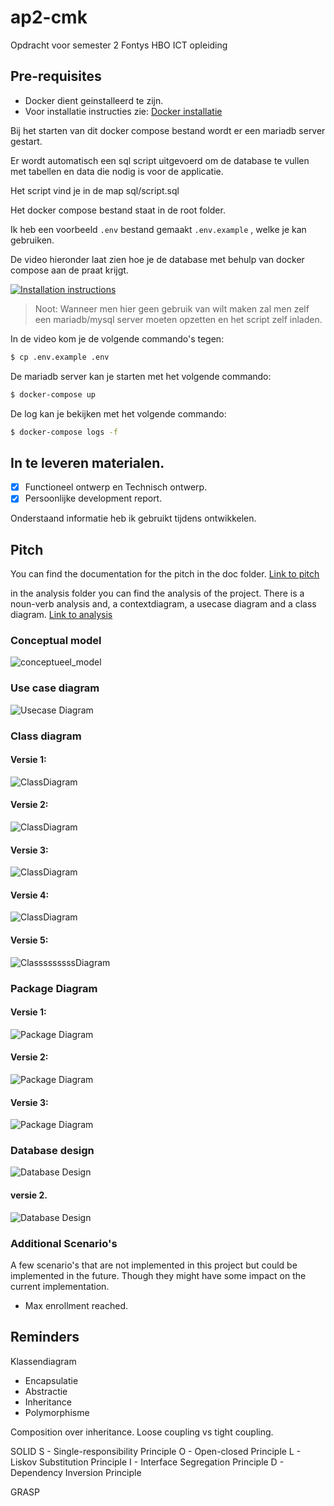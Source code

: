 # ap2-cmk
Opdracht voor semester 2 Fontys HBO ICT opleiding

## Pre-requisites

- Docker dient geinstalleerd te zijn.
- Voor installatie instructies zie: [Docker installatie](https://docs.docker.com/desktop/)

Bij het starten van dit docker compose bestand wordt er een mariadb server gestart.

Er wordt automatisch een sql script uitgevoerd om de database te vullen met tabellen en data die nodig is voor de applicatie.

Het script vind je in de map sql/script.sql

Het docker compose bestand staat in de root folder. 

Ik heb een voorbeeld `.env` bestand gemaakt `.env.example` , welke je kan gebruiken.

De video hieronder laat zien hoe je de database met behulp van docker compose aan de praat krijgt. 

[![Installation instructions](https://i.ytimg.com/vi/TpJ_nHRIF3E/maxresdefault.jpg)](https://youtu.be/TpJ_nHRIF3E "Installation instructions")
> Noot: Wanneer men hier geen gebruik van wilt maken zal men zelf een mariadb/mysql server moeten opzetten en het script zelf inladen. 

In de video kom je de volgende commando's tegen:

```bash
$ cp .env.example .env
```

De mariadb server kan je starten met het volgende commando:

```bash
$ docker-compose up
```

De log kan je bekijken met het volgende commando:
```bash
$ docker-compose logs -f
```

## In te leveren materialen. 
- [x] Functioneel ontwerp en Technisch ontwerp. 
- [x] Persoonlijke development report. 

Onderstaand informatie heb ik gebruikt tijdens ontwikkelen. 
## Pitch

You can find the documentation for the pitch in the doc folder.
[Link to pitch](doc/pitch.md)

in the analysis folder you can find the analysis of the project. 
There is a noun-verb analysis and, a contextdiagram, a usecase diagram and a class diagram.
[Link to analysis](doc/analysis_and_design.md)

### Conceptual model
![conceptueel_model](https://www.plantuml.com/plantuml/svg/VLAnhjim3Dpz5OAMJ7djMpiKGPe2BT2jGASkZCNOQcGga6dtzvyGWRPf1nvzlkFTKJpr38c7BbG9QmPg0ffVY2buQbRGFK7TyWByapoIgmvcXhwxeGRsEE9FQkFW3FJ6pg0fg5MQRp64_E5HeJzYlBcUX_iTQHK4CddqZ5w5YJ5n0ohr6KEaN4GDllX7Y1qex0okqVQ_O-qXv1PS_F3Pf3H62lvVpxg5BEq2VNkDa4frGSq4swgQbsdi-ziRMNDqyJyTlygdBcc-c80Z9guEs_sASbfYPb-nPm0sWy-InPzZyatBcRpSRUR7ReJCrB0CtcIvuWWlezZtdI9ANCbQYYRWZNSqbX0xDWun603wIv_C634z-zdLA6beFpzdbVSoUKYBsIIdrlGfhTs-toJIWTR2-V3cTvgWGXuUAuzvj03RtSdn2bbFbQexz8DS-Z84gRp2BFUlmxxaYOcOJcpnobpVxnABrOP6qcZdEJX6ukg4v8OkV000)

### Use case diagram
![Usecase Diagram](https://www.plantuml.com/plantuml/svg/VPBVIyCm4CVVyrSSUo_eVWz49XEcC648cy-tzjR5fib8hdrG_DzDNRT5KtnhFldasyjTvexHSbKgeMZFm0Qip0yCcRIKiZHQOCh6maDMolFtYiWggVDskRMIT1Ri5HRJ0mlH9A3E5K5lvNMpHikQVDRns8DF0L0vIj7vxINjR2MBPWzrYGNf7g23pU8sjDRMx2MfnZcYSnUf7qeBerHJEG7-ZXg4LbCcUgkMJ9B__dKOgbjZBEV-7h2ZGhvVhT4_WHl9jI5xSSUX--OJCzAm2eH9A3phkbA6zgHzsy2RBqrNgVgWsYBcKVeqFFnAb3bOqizW2QxzU29R8_FbrApxbe-aI4D9t0xsEeiR8U3q4219xjlfd1z3Y_en6iLe7AD9ZAOnciN8bmN1iplJBjZlWeCkEEo2_Y9jJs9mboIdMhx4tA-hKdq3)

### Class diagram
#### Versie 1: 
![ClassDiagram](https://www.plantuml.com/plantuml/svg/fLLVZwCs47_dKrZtKbQtgxwZQdi4k3rqBAI1L6hVV7YIjGGcPvjDLrM_UnriPsr88hMN5sT-C_xDZESFduJ4N8vz5mJ0nXuLW3cZR1-tahvI-TQy7G3z7I3rUzuMJRukikHBbIVP17tEYo8lco_PgeZBhnEKbtMpsIPDNfMJ_Dis_pFunx1_vXGOsS3t4OIi9PQZCEHnacJh9aid8SqIHMk4TLQcUVaq_K_YCicAmcXMHPLyLVyj-mQEc1CdubI5Mpt7sZXEdxApwPeFUmv2U34arRDApmQHb-jDzRJ9wdeIowgfctYZj0iIzusgT5ja9gCc_prl_ZYP_uHMM01gEom4sWqSjKFV3moD0ZZ2KdBwRPGW0lnDI8vRQIotIcs87oY9q7QaH4ixoeKiSGyHgjLjjjTmJmdfO8bt-98rmHAgtOfo-HAXL0aQXXxJphSyg6YE0oSU-d5xE36eLzZH3i95IFT8X-DZ7PvRBSAuHoO4Qp5tV-VwLsJ_sxb7b9sSXfvhJxysKOJBS5I9TSLYqbD6JqMKT62cTXzZGcev4c0o5FgCa07kpXODuFO5U2Zr6I43U35Sexb7uwGdzKpXtRxcudoxcIcSp0o2u2y9Z3YzgQEtU-Dv86C7OJyT4V9XXyw4Tv6kVXcEThR2kmZP_-zQFUcJig12_gBbntTwt-_b6MBBWG3HSdeubSvJw0JznHXYyoT2SvLvymtqmolyrtiwmPcAmdkkyrjJrYRjkUv74t-GQhL55pyARb-TSsF-OFki6hpAgBl3Pc9hRZFePXT-NN8u4NkhMUDYslJHRFERzMQm52IcdN2VG9V3ACAxomlGj2hnhplThllpLZKMZ-vypIxNw7Q0pafglu-OCebP2yx0waznk9iEVrtOrhrfKYlC-vnVfHA7WP5cy8svFYFamSu4Q5oitdIXGbC_trxhx6GOnyuQy8pjymi50J_7gK4EBT3N1Np3g-vMV-6V-dGd7nxH1_R14YrCEDs_61kxLHSsP3WoO-Alii0NVRR5HDWj-p0Uj8dN3O7nViCTYb3B0KiGF_UOuJq8z6XPlMjs22ugTIi7hcyd9EzjW-2J4iQ--nS0)
#### Versie 2:
![ClassDiagram](https://www.plantuml.com/plantuml/svg/hLLRJwmw57xdLpJpX95vEA_4616g4XcO0yn9pdaZqwfDk73QuiIO_TzteQtIWhelsmU7hhM-hz-wjBrYlA9yQ6h7mUtGW0F3DEzg35uT8FvA68HtC9--Y_8GmRHqd6yoDC4LRKdx61mvUIRyfNpfDMntICfudy3mBej3E9bkuYI9q_8ENYT1UZ-PuhGeyqDOnbawhVy-nFy9Sib-GmbkKOx_7p3Z1Q_um1Hv48PmNy9eMaGm5BHgiOTf5AUtqtSOf25C4kMvJhBmNdnhzXoVAefcYYCXDzi5CZY8Rk5Rw9vsZnGpPcW8ivr8Juk8qtsUtUQmAAPbcfL56UJ2ko2ProYB3WbK6PNnFt7vxnX-h2l6G80QqXB6QSL9roh4kMLspzxCQEoREuX__jH2xJdqgE9uwTGmtSDTXuOQkytqumFJhEDpt7JF-0SXEXNJePFV4kI3kELoqLQDO2Wu5M7IWZ0xKjAFMHgESsltET83AoYbNQHgZwjRgGyVs2u5qld-BAvuwawMYs3cdWc0wDs5ZReKjRABfNs_MQuj5_FchvvKATNsV5rG3tpCgVANG_U7A6V56MTtjI0FX3AUBghI48HglBJNrLhqg3bxk2QKF_aW4Wjfnar5QZEo5s9E7KMcbNOrzlNzgSexhjo5EWyibNcWhkoeXI8F66eyO2lnWA72R8YuWnv8ZNzTpnURw-d7VDpQjPNe2q7TlU3L66PxPcStzCg8stsRDUnS0gsfipa_cCDthjbHZZ0NUOlpg-FUKZ4VAPqHC6OJC16XRrvbelX8Ue7aXfLD3uo_zl99COR3dVDwDgNHUCdXVi8_wuv-gPO7JRV6UCoaNLERRwNqzSgcocXUvnhWBfaziCxgWGyOFskPTGxadiZ6Yo9O3-_chmtOKlBunBUNODDkPB_MWb1tQcMCzU8vpeW1sw6NRZM5qcfmQs4I8MaroXerVnmh_XvtCGQkned1mEGP8yVHzAPUyMtVkuvZPY01Ehb5i7CbDXoQ-Zi0)

#### Versie 3:
![ClassDiagram](https://www.plantuml.com/plantuml/svg/pLXHavis47xths3k2QRaeQ-UJ18Ek3iQZ5t0cMbVRgXPtsb61bU8yxYT_lSAX31QoxcSstIQ1mUjTlVxLikkbllKy8BnTaTdCr9nODjY0rQqRe2biAyRmcjsjFwSMUBV3vPNbjsEtOgVkTKzElA_ZuF2FV1kUNliVgjY1q9LFiojZ3DIFPaD6bl8OzBmzztgmx2vtfS5XtF4t-gQplxI2CTGi4guzpQSl11-D9F7MZP50a42IPnpqOIxHodQ9N2A1Hj-k41wKPSj1JDbNSUcsb9nKsi72ynKvHxcgUIOvOhLJmoQninFxThxuM5kAP5pUjHvAEb8G0bwQAZQdNN725Hb2h-tqF2C5xnj1bJFzyDL7WRz8WZzE4g6nIfCWYYvxvzzB_73UDYuZPV-v-5vdQYLWi9Poezx6B0MwpYFLd7eFomZF-n5Tr4i4FE7y3Rsai-zA4_NuPqNPw6qyNB_GT68aapi-dcqJFhrp-lern5OHQs5boppnoptKXLXb3okqkLz6cQP36ov48IwNUncmZiElJGH71uz0Vqbod-H9vTbmiiYJ799T1ciOybP8FmK-ldeCeL3mSg9mzLIn2m9t7h1lRJompIFxYBVo-Kw44UrN7YZbxw9r5Jvy89594yX3pt_8KpxvonV1s7IGszeqJIML-v8HHhE2axgQh1zPxLQHvhZ5ZLewUMXwUDYmvQuWM1Ry-PiGgynjJ0fZr8eocL5ZqW1CswC5QcSwLBi5XkP0oCOOmmAeoW316Iq7B3ybZ6e-ewkshnqYh9glv9Dzvf4kjVcq3briyazCvNkZDrsgb718RxkBi5NdIZdBQ5WjxsaF9sbQmcGbIYHGyrATPr-HFTf2hlw1NIU0_r864KL7rct_1agJZO5Fx-bNMkFWDIrgs2445x0epGeU64xO_tgdNiiNoB1XrKZD5HOWuZ1Xko59TUaJTyQvwRhG3BHT-m1njKGNEpSqGvTkkioc5r6cmI8KuXZ_3Wif-SvY4feDepikn90ErpqshdnAZBr2PLBSyKURJsL1bJtAu2k6Skv13QU-VT4bQaw1GY7osM6SpNw_6UPkhQVqYlwgQdVlvvLnsptUeAmWwWIF0jA_dW3g6cyBYxd2FUhRpNK-r3sN1_UCe1hRvCwLZWaMf1249ZYL6_LE74PtoTLpDfSfhSpDFcDhnml26qKtcImKDLkdbJqNg1SZrati74l474n1tSAxrv2TZ3qVuGeqnz81xQZN6WvLd2olPifLA2S678jHs6SQTGuS2EV3D2lzXCXvi18WUXB3wZyi7DpbprpgJTHQMvyxNFitrmBKjd7AEEXzPVifUBO4jRmvFpWTgGiAHWsQ67Kxq9PRcy9uyzpAn2BGGuxaScvjH2_eYLrUPORQABH2ioGHrPJ8LAVC9DftZuBm3LmTyzek-UCNGFPyydBFQFe8dREbDvOz_zVdgeqvQ1x9Sz_rPafmkyEO1penzO6FAtbxPGQ3_4BCB8zAdExu1nsUmxbwgk3-nFmkvRIZjgaOuh2HP_TDp_UMEyOUNhcxpvODzLD3szKeh0TTD3SOTHkzq8NVxjVLiGN-9kC98rlC37zZMiswqZs-p8usHK7QLaVga6kJAM1SYetqSVGt6gWuYUzzvsYKO_11iWBbBEPSgyVjdZ6HpERwN5BWv6eoU2JmEp-ylit)

#### Versie 4:
![ClassDiagram](https://www.plantuml.com/plantuml/png/P4_HRkCW47ptL_Z-v3QmIRXWy06krBxH1AL8CMa1fugg_difSQ9KvMbcTdU6-PkoZNaQ3ysV_E96rvxySxGXDovCOxkCteMTSc-JIrbdcwVKVZHjUK08zWPf9HG9Ps8cFGhAnAfY0e8Wv_DamINP5FpPNDovip7ui8TjzYUVp-RywcRxRk26zHp9MZA2LLeoNaBC6XSSnAPAHWsu1AwnCYPq4OXXKbJ-Vs1Fjwm-7lVHfVIZ195ToRYsOA9NSgLGwqg5DDg0AjDV9dSVvGXAbBfGSX-OUQmYQ8swGs4kNIGTE5PO0luXCJT3vTvjtDtPqL9QTb3n0kWARwj3Sb4T3zT5Wq3Mg2hMPg3NCA0T4zz7suDDgONTw8DFEThiZs6-_Uh6wbfRkO7ekt-5y9FIs1Vwkbn2Rn8eWNx0TKkV5-_aMcG_bbrjmeN--AuiZNVFhAAOEANGb-3Cnz4vqen6zbOD8rYVgLz6psS7V1FiLLCC9R67p-VNezN7N0j8VNKo5mv9E-Zio9OzVxP5RibPnlrxD2LX36VZQjfJoHIQEVuhLSqpdPd2ku7bVDeCKsJgeRRXltwCO7R1rD7Uj6Ec1Mj_hAGirYEU93Zq77SZ8OCilrCUGoVmPv9a3x4g45Nd5MLgPxinq5iAwlUTQTq9eiEEjPX5EzDJb1uznzuem6NZwvYW-uCWvTvm7SntnhnZPtA_Y17jCQqU6WHNVLjCs0FV0RYtUVYmL1gIi0tEpziTcXTqELtwAgMCZ-biNTD1yBqfYtEgEBXQlPth7szkxsk3xPviRieU3kgQ4_GIUQFYg1lr2k9ilu97Nx5llYcdDGkPpviGxdhU0bbul0_JH7YZ7DsgcReV_teUFb4SYyHyfPich9JUIOgxig9d-MYwtlwsa5QPeYXfQIzp6StAVd-yDPqzp0HkgHhfO6GxadbfkWAjNLDInlEIYubg2nSfDp4ORm80xSayKt5kmhLRIo-qRnJgzhOobr4BlHi5MZSATJeBQeHhb8ViE_aa5iUM8EkMriWaSlkEMPG_HSjbUWTmoxlGksQexIpg-4Az5-MEw7f2sYY9uYo041GyrFkEAgfjm3ZTgJs1oRS3MsGtIA4xwfxDdbXl2SvC18CM1D3fp8_M04DBQW1d9e910mBeT6PYyac3ojE3BvtsNyszBuCzK6tDFdS1kAlNCoVfjtekKxTDKr9UEt1JM-eUyn7g8PICUupJj-yCVPVNkoVJtkVVzNIr_s4gGXnFyY-Y9weBbt0HpbrJzxGVnfsZCQ5_7nPespTE-nAet0_bQ79-qhBRhuv_9rexKxKbVGpMRLCF_MLGe53MsrTgczxOfdEet1ldlWBVZlkPh3O5qv51fvWlPPde25I03Htd7_zQ1jpJCSWRGwAiCKHovhTQd6qRlDCJ4Pd6_16Mx8poOwTavkPNdDKqtu0DsYKBxuWoS0wvUcgENJXeabM3A_qFnm5e__Td0jE-O3Qay2wy_iGlKkiVrshRcMy7kxrHwthjIpOML3GljO-HLy3AvQZjq0Qt_xxZhO3DVUSpF2ndYH-7CjLJRQUupoum6iVV5bOhXWU-xlFYgbsX0f_0ucJmZEpMm-7BEbE7V9GKRrz91QC4ZtGIHycbHFYdJp-i5m-JJ0qzzIjf_lptTXjxWCG3NtbXdCU7onO9iHqNYhuPuh7m9W16S8ZkT5FpNXm4XilXEXMQ2ulCir3wpeaZ9Lubk1ow135CYBbMUC51GjIrMaKA8Cg8TpTU1-cS5PnfAaMU9Hxm-Na_ZPA6glm7)

#### Versie 5:
![ClasssssssssDiagram](https://www.plantuml.com/plantuml/png/hLdFRjiy4h_xAOYS95Gki5UZi9kaxS90imti5diiL6lY49KbBqKbCBfzzoLDZQWPaKxipNVu7CtyvlzeE68_DZfNkjsLayccp9j6V54Igc85_scXqUBFH9Z_fc9PB6PYMHd2NicdNCFVZh4sO53BOYPaWBk2ZTmRVJhCNkjSjysCsdH4Xdr7COdHjX2oo8vg6-T3zwJGvh98dUoFVM4KERr94xUPCkhaBoRbA-IgajNsUgFbazI7KLwwnt_bEvYPi9J1TgHFq6oKt6jPLupp_R0tOAxQKZi0ikxgeYrXMNXBxqPYnupCZYcf1avaek3sBL57JMUY35bDExCkbRtH_ykKIVTJBGkUPRGyoF65ANx7DBxiRkgTkLVrLa7JS3SMf7g8ia-igP7bddjNTIxBXhg9o4IFT6QY2QhBnBvxPXgxGgqVw-UEawJKcYjXRxDWyZu3AtZELN56gxkKE35CIBWyo36Ep8x_TwvrignEcgcDD5hHAwFD-aOwVLv-DA1YNV55gaO7KdCdYwA40EDhpl0-CzyURgJIZyv-H_-yCyLYs7lZr7Ej2aPUrINCZixQlp0bvZ6HRbelCl70tSt4ZdbgQMNEKGNtBnE0hZd4ddcL2KKS8aMoxVWWIqYQ8zRxbGb7yMvv4dhrTfeoSMTYk2uA-sQuW53vFq5_QSlIekmBvGJ7eyl42ldllZj-DfjQER9nRNimlKAHQyf7CHj8OwQcRFG7cztlSWTpP1vFRFVg86-1FAYAC0S7xoUdUGLvyQqg3xTrMO9XrHMpOsTdjRNLbVsPiuuODgpFt2uoR80mKC8obPpEXs3vIyDAQ9v4Femr4sUQ43EX7sMJH4oRxXZcCYb8sAOrVjLrwPBUTQJbhV9g2mdgk0FGjqfgK39FK8JDtJMe9xdnfw0wKbUmhnkfQsLRQSL8JZkLJqOehcaOcSCcxgS3fZWd5_vLS8IRmx9870ZNX2YskJdODzy8jFO7uQx57MIEAM1BAC_4mv194aB4U5w2IfEO3BCIIXQHJ0YUBP9yiIG3Ax28KcLTiZ9nQdNr-IPSMwAGjfXBNFvasGWInyOdA473AvqOhrkysBZca3hVZuWTkcHhPgVDZrtESKvpwqd0Gi2JBAesviYWUz12WdhzYfVwFqcdd2DYAtbTbhq8rWm9Smz3KgpK4R4VbJIrjCCj9icFBvHqs_XjlTkNO8-UUr0Rg7I-XQ62JEoEEA-lgDjV9SI_odZly2AG7kB2V5p4j2Sd94zOnChVAXX-GE5HDVv2IiSatmmNgrYGjvHnlIxCkVj2yvL3e7sZEJXg3NkneqhmtSW51atYqTPOaooXQdUWSjC17sIbvyARjzs__6pOkMEVq4fPJZj-w2QitrvqaLVxvc3NG_Ab4KmA-PBWJVlJlWAaKosAT-TGD648GJMa_LgmDV60ik34GjmkdheVKYbBy4MoJtFIUqm5xj6BVkbFlJeBSFF1vkKenH9aUQGllNwiHMpHZfqMVkwpoTxXybO_GgNb9hVpnwElAPt8bDHoRADdg_nb7m0-jy655ml_OhZPUP5cvmQPdHiVDiOQT5XZSfO7g70wFCUM6dQH0yy0R-lg2LGF_buFpZ6NK5J15SHFD1QBDqxf0u7RLYcJVaUtS8h4mo8lDsrfpTKwBsqg8JcTtmKlI1gxNWiVbiWD7fMSXVSFhtpflbwsd8NzJg9UHIF9HexnUN7fGeTpaxh4sm3fT5EcF7kDAsJHVqRYjiXGxgIQiTIad426zkjKy9v6nirXV40oMIyQsGUNuri7dfgu-VZHYfZ1mSgc6slrbqvOXzguLzJoo1d5b9zp21DPVyfXLE6BCzeBjzohOzIoqg0USXCZT-EFxw7meOyLmmipTAY3q1KkmKtBBMA1rO0OuHfi4nqxtFL56ew0lu8y6XlBvGlq6wpFAzZLJt1YMIQnUbXC8SARnESslkJ2gIMNbocAHQlq5UfSnlVyjMhSsuaTr7KFH_CoKykyoD6PodnYyqD4HoPzx48Spn1nSW2wwNo6L1EfgppMCtWw23wrBupYvIFcfgvBoAkeyy6oSakigdZ21kg9B7BxqHFnA4uvskLXBD0wEXEZAnk_1OcZs2K86LDEY2r_eIiG9iTImsyQUNu8Vtp1IDdA_Q9lTlB4xnEFJh4Bk4m4WA8Xjua44RvRb5Nl2yiKmSv7qj5COpInYyHnB3pJ_igRfzWneZVT5ENlkT6iWx4u7MRkuQ_fXLDBl7VN2FXl0BV-ioQq1MzUKCwrscs2_1D4J2bkK_y6-6tIlVujzwzryGzg-ykrsG-m1ZQjEHJCctDeta3ZMjgRH9x4o_NTr5NRl8KwsmPYskwdSt5LNNLzrL6Lt3xgZe73nx6k_d4bfYKy89UMqsEyOlgUpaG3bVQu3nOOn2dOW2b3CPcW1qwnLMj-H-iJdVqUMmMm38mx-FltSy7Kp4G1U-DN8-fgmlNqSktUIZ8kbSKWg0nIATRLeaSMzNDbi8vAaJQF76Tf54LIsyEFHJPumgM2uK-Lzq4Zj1DecEUXAO_ASPU88FzMuXNXcOflyxoTc9tOUiYhZ9P2gmVMBku_hnk1HWvix1rMvF6nmol01VWrIGG_jG5E_pj_uTGuLnh5GjDzQX9mGeIDyDUAyJbzKeW5nsVo6QAJZoQyTbTE_WS0)

### Package Diagram
#### Versie 1:
![Package Diagram](https://www.plantuml.com/plantuml/svg/SoWkIImgAStDuU8gI4pEJanFLL3ooSnBpmy02kUb5ZddvnNdvwGgALHprU9GufAVcvYPXq-5PrvQKM9nIL5fSabf4SmihcWiziGgwARab-VfsYb4OreHouLD4A43jvMnN0wfUIb0Nm80)

#### Versie 2: 
![Package Diagram](https://www.plantuml.com/plantuml/svg/VOwn2i8m48RtF4NetbUGWYw2W-0OCXnDJ8F9fLnoE8ZlRWMts5j_lk_kcse3QfoJKYlC3mXU3vU8eLot6JqT2zQI_A1Vwhs3d4g6Y19nnZj1RSHpOn9ltHOWxtw4-HDYzUZA4yU3Dds3LMR_xMRoAdZTg4UAOMbVfK-qSfsio7MzDtbqdDC7)

#### Versie 3:
![Package Diagram](https://www.plantuml.com/plantuml/svg/VO-n3i8W48RtFiMbEwzWckXYuc3Ys7Iu5AH4E9e3uc1yTnqwdVNMd--3Zw5KvDfIx5QS7-WTz9T0Fb-_Apa-PYevkXvUtRlRHquvOI2DEDETiLHkSssitdLRa9tTY74dP09ZyvFC0SRVXkcV8d0H93Hn2AQjsdDo1CF1BtLJnC_qGXtNouGtEB8jnGy0)

### Database design
![Database Design](https://www.plantuml.com/plantuml/png/hLJBRjDG4DtdAwwoOO7o0rsWWb0tFAW2h112WprjHbpxcfbnggZjltFj3ewJYLCba5Nkd7cSCmzVYW9hMyKPragw2VElWZmF8A7x4-vd8VzU1Yh3HQ1QmxVhTz_DTaCi-X4gpD0Qk5W16r9HMKOy24MOY2b1yTFD6s9TPQnx6O0LK7Jk3OZS9IuTm2dYZotTgqptSJQeksB2kbpYxnP5UvaxbgDw9ViXx-MsebXGa_FeGLGKj9LfKkyHkARwzdMXjCwMdjU-yIYr-c17KGgcHYdL3jDDWyyJ-f3ADgBH6Pl-4vbnpMjEjumYVRM_ZwDrd0RNRmyrblWjAb0KHxELYGd7lN5CDs-9Ty1bB-Ffx-dDyieETj4Va5sE4-Dusg4lautN7gSCTlAiFlVjTyTbzhCg-1lvicbiCJrmcWg_WYC1kwP_p3jm7WndSxKj6pBQy_HyBt9eX6wXP4MDpFgl_cDQBBOhSH7cAv3v5h9g7T0rNyAh4JY8ws1bA7vjyOU7nIBTxsv5voRv-RmNOu6qnjvnV-eMv8jZ6NvkB6By0JD_boV75QbMe2TPbvb2MyK_)
#### versie 2. 
![Database Design](https://www.plantuml.com/plantuml/svg/jLP_Rzis4FtVduBpWAq1QXGTXg4e3AEAn6JQOjcJb0BRC1YKTBQ9K9H6Kacyjjzzf1YniloZ6OOw_uYwzzxTlHCFUISL4QefsUYR0jQK0we5BOdOhUvWz-Bn0aspsJIlM2NUVfkzUVFJQttyJeTcqrVjsnbwdBxAPewzhWJG3U_O7PMqlmEge-aNJSdx35YRFyqeeQ1a8Y2lH76C2hmfLy_cPxPW9-Ha5CaO607WYgeTUaJJANgHlaGFMwhW0ircUnaFaFWbOdIpLHbhB7eaxoYlYI2b3d1GknfG9TIswWLoHgH47qP8_pob1CqQ1LSLLxuf3cMCv7U7mKJj6A2Q4SgF1Ea_W5x_q0OkDNqZgeONhPvjnKQq6I26MGm_8YKWJr32x2id-QCxz_D_6esiS-DR2M9yOPlP-uXeSO7U8ieL-dFvwryct8rxJOLi4nh0FH7vbeX-lAH5mU0CW96p_88eMAmlgNRT8Con7uQIK7Q2MXCf7xH99yAYOcrIqtIidti-N0aAl8ZXxmQaUguX_MiZDHt4geUwEe8IaDDQPrA7G5UbL4GrqaJtYahQrxsIRu08Jld6onMzfsht7yV8pqm0P2vehMZ5Jo3ClJ2XOGsfVd_GT5aL3ODXnuUDp5lSrswZbtWfgeq0AP-Rih-qwYVkghEY4tCME7H_fWvcnza21ue1A4APx9SyTBIHN_xKs60qf_sFuO68ud_wFkouiyMAErFEZcQu1TprFz-_w-Tx5DXThxPstyjHk_N7_TcuFc-m5qTXTEtvQVW-J7-tMpb9S3B7KTgUvelWzWQtZyjuyGlsKvF6QXwvd4vwYQD0Arj5tyVB50Vj8SP6H1-SpB4Rv7JUXm5UM9Ku3VsdKdwx3V_eYWsl8rEjqtEj3YgA5kagIRsuAoICLhgZwnWdINls5_Fb3TwhxFFadCgb5rnZYyUweAlGzz8dUnPXb2QVoTsATTGKU_xFE6wVa_Gsw2psWdaOsU75m8Zv8kIMrd9a5D2dQZ91jX0zwx7nIgBPs0O_VfnCgW_xMzAWf3v-6IKW1teF1y3EG8DHWkHtBM9_HtNOuV0C9w-u8jIMEOoVp045odQ6yKuNQVwl-nS0)


### Additional Scenario's
A few scenario's that are not implemented in this project but could be implemented in the future. Though they might have some impact on the current implementation.
- Max enrollment reached. 

## Reminders

Klassendiagram

- Encapsulatie
- Abstractie
- Inheritance
- Polymorphisme

Composition over inheritance. 
Loose coupling vs tight coupling.

SOLID
S - Single-responsibility Principle
O - Open-closed Principle
L - Liskov Substitution Principle
I - Interface Segregation Principle
D - Dependency Inversion Principle

GRASP


